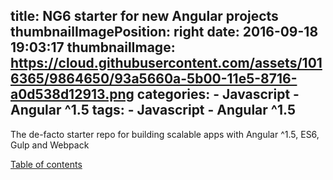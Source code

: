 title: NG6 starter for new Angular projects
thumbnailImagePosition: right
date: 2016-09-18 19:03:17
thumbnailImage: https://cloud.githubusercontent.com/assets/1016365/9864650/93a5660a-5b00-11e5-8716-a0d538d12913.png
categories:
    - Javascript
    - Angular ^1.5
tags:
    - Javascript
    - Angular ^1.5
---

The de-facto starter repo for building scalable apps with Angular ^1.5, ES6, Gulp and Webpack

<!--more-->

[Table of contents](https://github.com/gebidesign/NG6-starter-sass#ng6--)